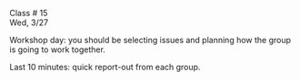 
<div class="lecture1">

<div class="column_date">

Class # 15 <br>
Wed, 3/27

</div>

<div class="column_materials">
<p markdown="block">

Workshop day: you should be selecting issues and
planning how the group is going to work together.

Last 10 minutes: quick report-out from each group.  


</p>
</div>


<div class="column_assign">
<p markdown="block">




</p>
</div>

</div>
